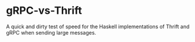 # gRPC-vs-Thrift
A quick and dirty test of speed for the Haskell implementations of Thrift and gRPC when sending large messages.
